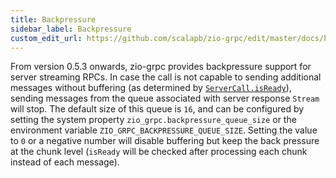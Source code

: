 ```yaml
---
title: Backpressure
sidebar_label: Backpressure
custom_edit_url: https://github.com/scalapb/zio-grpc/edit/master/docs/backpressure.md
---
```


From version 0.5.3 onwards, zio-grpc provides backpressure support for server
streaming RPCs. In case the call is not capable to sending additional messages
without buffering (as determined by [`ServerCall.isReady`](https://grpc.github.io/grpc-java/javadoc/io/grpc/ServerCall.html#isReady])), sending messages from the queue associated with server response `Stream` will stop. The default size of this queue is `16`,  and can be configured by setting the system property `zio_grpc.backpressure_queue_size` or the environment variable `ZIO_GRPC_BACKPRESSURE_QUEUE_SIZE`. Setting the value to `0` or a negative number will disable buffering but keep the back pressure at the chunk level (`isReady` will be checked after processing each chunk instead of each message).
